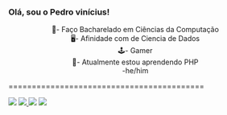    ### Olá, sou o Pedro vinícius!

<div Align="center">

  📜- Faço Bacharelado em Ciências da Computação</br>
  🖥️- Afinidade com de Ciencia de Dados</br>
  🕹️- Gamer</br>
  🔭- Atualmente estou aprendendo PHP</br> 
   -he/him</br>
</div>
  <p>==========================================</p>
 <div>
      <a href="https://instagram.com/pedro_vinicius.o" target="_blank"><img src="https://img.shields.io/badge/-Instagram-%23E4405F?style=for-the-badge&logo=instagram&logoColor=white" target="_blank"></a> 
 <a href = "mailto:pedrovinipv58@gmail.com"><img src="https://img.shields.io/badge/-Gmail-%23333?style=for-the-badge&logo=gmail&logoColor=white" target="_blank">
 </a>      
<a href="https://www.linkedin.com/in/rafaella-ballerini-45875016a" target="_blank"><img src="https://img.shields.io/badge/-LinkedIn-%230077B5?style=for-the-badge&logo=linkedin&logoColor=white" target="_blank"></a>
    <a href="https://api.whatsapp.com/send?phone=5582981405085" target="_blank"><img src="https://img.shields.io/badge/WhatsApp-25D366?style=for-the-badge&logo=whatsapp&logoColor=white"
 ></a>
  </div> 





